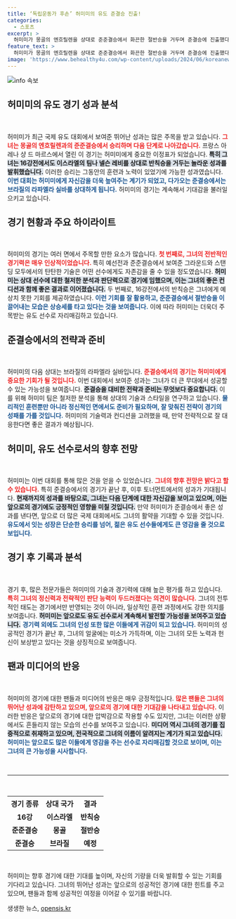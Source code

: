 ```yaml
---
title: ‘독립운동가 후손’ 허미미의 유도 준결승 진출!
categories:
  - 스포츠
excerpt: >
  허미미가 몽골의 엔흐릴렌을 상대로 준준결승에서 화끈한 절반승을 거두며 준결승에 진출했다! 프랑스 아레나에서 펼쳐진 이 경기에서 김미정 코치와의 감동적인 포옹이 눈길을 사로잡았다. 다음 상대는 브라질의 라파엘라 실바!
feature_text: >
  허미미가 몽골의 엔흐릴렌을 상대로 준준결승에서 화끈한 절반승을 거두며 준결승에 진출했다! 프랑스 아레나에서 펼쳐진 이 경기에서 김미정 코치와의 감동적인 포옹이 눈길을 사로잡았다. 다음 상대는 브라질의 라파엘라 실바!
image: 'https://www.behealthy4u.com/wp-content/uploads/2024/06/koreanews.jpg'
---
```


<p><img src="https://www.behealthy4u.com/wp-content/uploads/2024/06/koreanews.jpg" alt="info 속보" /></p>

<h2 data-ke-size="size26">허미미의 유도 경기 성과 분석</h2>

<p data-ke-size="size16">&nbsp;</p>

<p>허미미가 최근 국제 유도 대회에서 보여준 뛰어난 성과는 많은 주목을 받고 있습니다. <b><span style="color: #ee2323;">그녀는 몽골의 엔흐릴렌과의 준준결승에서 승리하며 다음 단계로 나아갔습니다.</span></b> 프랑스 아레나 샹 드 마르스에서 열린 이 경기는 허미미에게 중요한 이정표가 되었습니다. <b><span style="background-color: #21538527;">특히 그녀는 16강전에서도 이스라엘의 팀나 넬슨 레비를 상대로 반칙승을 거두는 놀라운 성과를 발휘했습니다.</span></b> 이러한 승리는 그동안의 훈련과 노력이 있었기에 가능한 성과였습니다. <b><span style="color: #1a5490;">이번 대회는 허미미에게 자신감을 더욱 높여주는 계기가 되었고, 다가오는 준결승에서는 브라질의 라파엘라 실바를 상대하게 됩니다.</span></b> 허미미의 경기는 계속해서 기대감을 불러일으키고 있습니다.</p>

<h2 data-ke-size="size26">경기 현황과 주요 하이라이트</h2>

<p data-ke-size="size16">&nbsp;</p>

<p>허미미의 경기는 여러 면에서 주목할 만한 요소가 많습니다. <b><span style="color: #ee2323;">첫 번째로, 그녀의 전반적인 경기력은 매우 인상적이었습니다. </span></b> 특히 예선전과 준준결승에서 보여준 그라운드와 스탠딩 모두에서의 탄탄한 기술은 어떤 선수에게도 자존감을 줄 수 있을 정도였습니다. <b><span style="background-color: #21538527;">허미미는 상대 선수에 대한 철저한 분석과 판단력으로 경기에 임했으며, 이는 그녀의 좋은 컨디션과 함께 좋은 결과로 이어졌습니다.</span></b> 두 번째로, 16강전에서의 반칙승은 그녀에게 예상치 못한 기회를 제공하였습니다. <b><span style="color: #1a5490;">이런 기회를 잘 활용하고, 준준결승에서 절반승을 이끌어내는 모습은 상승세를 타고 있다는 것을 보여줍니다.</span></b> 이에 따라 허미미는 더욱더 주목받는 유도 선수로 자리매김하고 있습니다.</p>

<h2 data-ke-size="size26">준결승에서의 전략과 준비</h2>

<p data-ke-size="size16">&nbsp;</p>

<p>허미미의 다음 상대는 브라질의 라파엘라 실바입니다. <b><span style="color: #ee2323;">준결승에서의 경기는 허미미에게 중요한 기회가 될 것입니다.</span></b> 이번 대회에서 보여준 성과는 그녀가 더 큰 무대에서 성공할 수 있는 가능성을 보여줍니다. <b><span style="background-color: #21538527;">준결승을 대비한 전략과 준비는 무엇보다 중요합니다.</span></b> 이를 위해 허미미 팀은 철저한 분석을 통해 상대의 기술과 스타일을 연구하고 있습니다. <b><span style="color: #1a5490;">물리적인 훈련뿐만 아니라 정신적인 면에서도 준비가 필요하며, 잘 맞춰진 전략이 경기의 성패를 가를 것입니다.</span></b> 허미미의 기술력과 컨디션을 고려했을 때, 만약 전략적으로 잘 대응한다면 좋은 결과가 예상됩니다.</p>

<h2 data-ke-size="size26">허미미, 유도 선수로서의 향후 전망</h2>

<p data-ke-size="size16">&nbsp;</p>

<p>허미미는 이번 대회를 통해 많은 것을 얻을 수 있었습니다. <b><span style="color: #ee2323;">그녀의 향후 전망은 밝다고 할 수 있습니다.</span></b> 특히 준결승에서의 경기가 끝난 후, 이후 토너먼트에서의 성과가 기대됩니다. <b><span style="background-color: #21538527;">현재까지의 성과를 바탕으로, 그녀는 다음 단계에 대한 자신감을 보이고 있으며, 이는 앞으로의 경기에도 긍정적인 영향을 미칠 것입니다.</span></b> 만약 허미미가 준결승에서 좋은 성과를 낸다면, 앞으로 더 많은 국제 대회에서도 그녀의 활약을 기대할 수 있을 것입니다. <b><span style="color: #1a5490;">유도에서 잇는 성장은 단순한 승리를 넘어, 젊은 유도 선수들에게도 큰 영감을 줄 것으로 보입니다.</span></b> </p>

<h2 data-ke-size="size26">경기 후 기록과 분석</h2>

<p data-ke-size="size16">&nbsp;</p>

<p>경기 후, 많은 전문가들은 허미미의 기술과 경기력에 대해 높은 평가를 하고 있습니다. <b><span style="color: #ee2323;">특히 그녀의 정신력과 전략적인 판단 능력이 두드러졌다는 의견이 많습니다.</span></b> 그녀의 전투적인 태도는 경기에서만 반영되는 것이 아니라, 일상적인 훈련 과정에서도 강한 의지를 보여줍니다. <b><span style="background-color: #21538527;">허미미는 앞으로도 유도 선수로서 계속해서 발전할 가능성을 보여주고 있습니다.</span></b> <b><span style="color: #1a5490;">경기력 외에도 그녀의 인성 또한 많은 이들에게 귀감이 되고 있습니다. </span></b> 허미미의 성공적인 경기가 끝난 후, 그녀의 얼굴에는 미소가 가득하며, 이는 그녀의 모든 노력과 헌신이 보상받고 있다는 것을 상징적으로 보여줍니다.</p>

<h2 data-ke-size="size26">팬과 미디어의 반응</h2>

<p data-ke-size="size16">&nbsp;</p>

<p>허미미의 경기에 대한 팬들과 미디어의 반응은 매우 긍정적입니다. <b><span style="color: #ee2323;">많은 팬들은 그녀의 뛰어난 성과에 감탄하고 있으며, 앞으로의 경기에 대한 기대감을 나타내고 있습니다.</span></b> 이러한 반응은 앞으로의 경기에 대한 압박감으로 작용할 수도 있지만, 그녀는 이러한 상황에서도 흔들리지 않는 모습의 선수를 보여주고 있습니다. <b><span style="background-color: #21538527;">미디어 역시 그녀의 경기를 집중적으로 취재하고 있으며, 전국적으로 그녀의 이름이 알려지는 계기가 되고 있습니다.</span></b> <b><span style="color: #1a5490;">허미미는 앞으로도 많은 이들에게 영감을 주는 선수로 자리매김할 것으로 보이며, 이는 그녀의 큰 가능성을 시사합니다.</span></b></p>

<p data-ke-size="size16">&nbsp;</p>

<hr/>

<p data-ke-size="size16">&nbsp;</p>

<table>
  <tr>
    <th style="text-align: center; height: 17px;"><b>경기 종류</b></th>
    <th style="text-align: center; height: 17px;"><b>상대 국가</b></th>
    <th style="text-align: center; height: 17px;"><b>결과</b></th>
  </tr>
  <tr>
    <td style="text-align: center; height: 17px;"><b>16강</b></td>
    <td style="text-align: center; height: 17px;"><b>이스라엘</b></td>
    <td style="text-align: center; height: 17px;"><b>반칙승</b></td>
  </tr>
  <tr>
    <td style="text-align: center; height: 17px;"><b>준준결승</b></td>
    <td style="text-align: center; height: 17px;"><b>몽골</b></td>
    <td style="text-align: center; height: 17px;"><b>절반승</b></td>
  </tr>
  <tr>
    <td style="text-align: center; height: 17px;"><b>준결승</b></td>
    <td style="text-align: center; height: 17px;"><b>브라질</b></td>
    <td style="text-align: center; height: 17px;"><b>예정</b></td>
  </tr>
</table>

<p data-ke-size="size16">&nbsp;</p>

<p>허미미는 향후 경기에 대한 기대를 높이며, 자신의 기량을 더욱 발휘할 수 있는 기회를 기다리고 있습니다. 그녀의 뛰어난 성과는 앞으로의 성공적인 경기에 대한 힌트를 주고 있으며, 팬들과 함께 성공적인 여정을 이어갈 수 있기를 바랍니다.</p>
생생한 뉴스, <a href="https://opensis.kr" rel="dofollow">opensis.kr</a>



